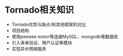# Tornado相关知识

+ Tornado优势与缺点/和其他框架的对比
+ 项目结构
+ 使用peewee motor等连接MySQL、mongodb等数据库
+ 引入表单验证、用户认证等模块
+ 实现异步网络服务